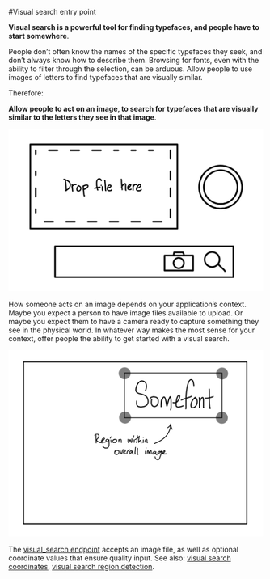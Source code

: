#Visual search entry point

**Visual search is a powerful tool for finding typefaces, and people have to start somewhere**.

People don’t often know the names of the specific typefaces they seek, and don’t always know how to describe them. Browsing for fonts, even with the ability to filter through the selection, can be arduous. Allow people to use images of letters to find typefaces that are visually similar.

Therefore:

**Allow people to act on an image, to search for typefaces that are visually similar to the letters they see in that image**.

![Visual search input ideas: camera button, drag & drop, search field w/ camera icon](../img/pattern-visual-search-entry-point.png)

How someone acts on an image depends on your application’s context. Maybe you expect a person to have image files available to upload. Or maybe you expect them to have a camera ready to capture something they see in the physical world. In whatever way makes the most sense for your context, offer people the ability to get started with a visual search.

![Example of a visual search region, a coordinate-defined area of an image](../img/pattern-visual-search-input-quality-1.png)

The [visual_search endpoint](https://docs.typekit.io/#!/%2Fvisual_search/getVariationsByImage) accepts an image file, as well as optional coordinate values that ensure quality input. See also: [visual search coordinates](../api-reference/visual_search_coordinates.md), [visual search region detection](../api-reference/visual_search_region_detection.md).
